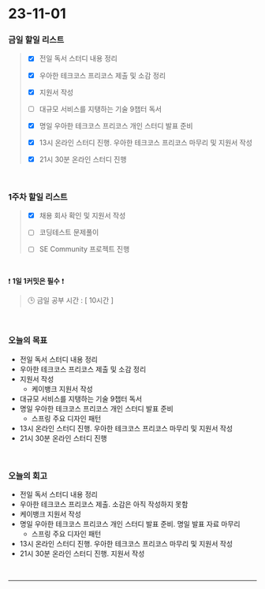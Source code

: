 # 23-11-01
### 금일 할일 리스트
> - [x]  전일 독서 스터디 내용 정리
>
> - [x]  우아한 테크코스 프리코스 제출 및 소감 정리
>
> - [x]  지원서 작성
>
> - [ ]  대규모 서비스를 지탱하는 기술 9챕터 독서
>
> - [x]  명일 우아한 테크코스 프리코스 개인 스터디 발표 준비
>
> - [x]  13시 온라인 스터디 진행. 우아한 테크코스 프리코스 마무리 및 지원서 작성
>
> - [x]  21시 30분 온라인 스터디 진행



<br/>

### 1주차 할일 리스트  
> - [x]  채용 회사 확인 및 지원서 작성
>
> - [ ]  코딩테스트 문제풀이
>
> - [ ]  SE Community 프로젝트 진행

<br/>

❗ **1일 1커밋은 필수** ❗
> 🕒 금일 공부 시간 : [ 10시간 ]
  
<br/>

### 오늘의 목표
- 전일 독서 스터디 내용 정리
- 우아한 테크코스 프리코스 제출 및 소감 정리
- 지원서 작성
    - 케이뱅크 지원서 작성
- 대규모 서비스를 지탱하는 기술 9챕터 독서
- 명일 우아한 테크코스 프리코스 개인 스터디 발표 준비
    - 스프링 주요 디자인 패턴
- 13시 온라인 스터디 진행. 우아한 테크코스 프리코스 마무리 및 지원서 작성
- 21시 30분 온라인 스터디 진행


<br>

### 오늘의 회고
- 전일 독서 스터디 내용 정리
- 우아한 테크코스 프리코스 제출. 소감은 아직 작성하지 못함
- 케이뱅크 지원서 작성
- 명일 우아한 테크코스 프리코스 개인 스터디 발표 준비. 명일 발표 자료 마무리
    - 스프링 주요 디자인 패턴
- 13시 온라인 스터디 진행. 우아한 테크코스 프리코스 마무리 및 지원서 작성
- 21시 30분 온라인 스터디 진행. 지원서 작성


<br/>

------------  
